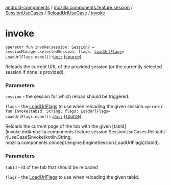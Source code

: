 [android-components](../../../index.md) / [mozilla.components.feature.session](../../index.md) / [SessionUseCases](../index.md) / [ReloadUrlUseCase](index.md) / [invoke](./invoke.md)

# invoke

`operator fun invoke(session: `[`Session`](../../../mozilla.components.browser.session/-session/index.md)`? = sessionManager.selectedSession, flags: `[`LoadUrlFlags`](../../../mozilla.components.concept.engine/-engine-session/-load-url-flags/index.md)` = LoadUrlFlags.none()): `[`Unit`](https://kotlinlang.org/api/latest/jvm/stdlib/kotlin/-unit/index.html) [(source)](https://github.com/mozilla-mobile/android-components/blob/master/components/feature/session/src/main/java/mozilla/components/feature/session/SessionUseCases.kt#L133)

Reloads the current URL of the provided session (or the currently
selected session if none is provided).

### Parameters

`session` - the session for which reload should be triggered.

`flags` - the [LoadUrlFlags](../../../mozilla.components.concept.engine/-engine-session/-load-url-flags/index.md) to use when reloading the given session.`operator fun invoke(tabId: `[`String`](https://kotlinlang.org/api/latest/jvm/stdlib/kotlin/-string/index.html)`, flags: `[`LoadUrlFlags`](../../../mozilla.components.concept.engine/-engine-session/-load-url-flags/index.md)` = LoadUrlFlags.none()): `[`Unit`](https://kotlinlang.org/api/latest/jvm/stdlib/kotlin/-unit/index.html) [(source)](https://github.com/mozilla-mobile/android-components/blob/master/components/feature/session/src/main/java/mozilla/components/feature/session/SessionUseCases.kt#L153)

Reloads the current page of the tab with the given [tabId](invoke.md#mozilla.components.feature.session.SessionUseCases.ReloadUrlUseCase$invoke(kotlin.String, mozilla.components.concept.engine.EngineSession.LoadUrlFlags)/tabId).

### Parameters

`tabId` - id of the tab that should be reloaded

`flags` - the [LoadUrlFlags](../../../mozilla.components.concept.engine/-engine-session/-load-url-flags/index.md) to use when reloading the given tabId.